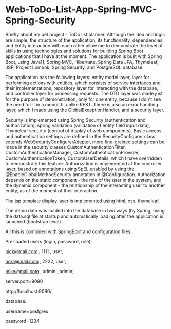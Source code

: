 # Web-ToDo-List-App-Spring-MVC-Spring-Security
Briefly about my pet project - ToDo list planner. Although the idea and logic are simple, the structure of the application, its functionality, dependencies, and Entity interaction with each other allow me to demonstrate the level of skills in using technologies and solutions for building Spring Boot applications that I have at the moment.
The application is built with Spring Boot, using Java11, Spring MVC, Hibernate, Spring Data JPA, Thymeleaf, JSP, Project Lombok, Spring Security, and PostgreSQL database.

The application has the following layers: entity model layer, layer for performing actions with entities, which consists of service interfaces and their implementations, repository layer for interacting with the database, and controller layer for processing requests. The DTO layer was made just for the purpose of demonstration, only for one entity, because I don't see the need for it in a monolith, unlike REST. There is also an error handling layer, which I made using the GlobalExceptionHandler, and a security layer.

Security is implemented using Spring Security (authentication and authorization), spring validation (validation of entity field input data), Thymeleaf security (control of display of web components). Basic access and authentication settings are defined in the SecurityConfigurer class extends WebSecurityConfigurerAdapter, more fine-grained settings can be made in the security classes CustomAuthenticationFilter, CustomAuthenticationManager, CustomAuthenticationProvider, CustomAuthenticationToken, CustomUserDetails, which I have overridden to demonstrate this feature.
Authorization is implemented at the controller layer, based on annotations using SpEL enabled by using the @EnableGlobalMethodSecurity annotation in @Configuration. Authorization depends on the static component - the role of the user in the system, and the dynamic component - the relationship of the interacting user to another entity, as of the moment of their interaction.

The jsp template display layer is implemented using html, css, thymeleaf.
	
The demo data was loaded into the database in two ways (by Spring, using the data.sql file at startup and automatically loading after the application is launched (bootstrap level). 

All this is combined with SpringBoot and configuration files.

Pre-loaded users (login, password, role):

nick@mail.com , 1111 , user;

nora@mail.com , 2222, user;

mike@mail.com , admin , admin;

server.port=9090

http://localhost:9090/

database:

username=postgres

password=1234
